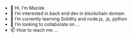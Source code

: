 - 👋 Hi, I’m Maciek
- 👀 I’m interested in back end dev in blockchain domain
- 🌱 I’m currently learning Solidity and node.js, .js, python
- 💞️ I’m looking to collaborate on ...
- 📫 How to reach me ...

<!---
jaszczomp71/jaszczomp71 is a ✨ special ✨ repository because its `README.md` (this file) appears on your GitHub profile.
You can click the Preview link to take a look at your changes.
--->
